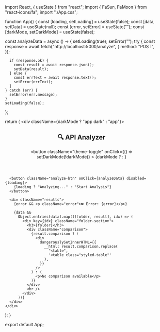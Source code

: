import React, { useState } from "react";
import { FaSun, FaMoon } from "react-icons/fa";
import "./App.css";

function App() {
  const [loading, setLoading] = useState(false);
  const [data, setData] = useState(null);
  const [error, setError] = useState("");
  const [darkMode, setDarkMode] = useState(false);

  const analyzeData = async () => {
    setLoading(true);
    setError("");
    try {
      const response = await fetch("http://localhost:5000/analyze", {
        method: "POST",
      });

      if (response.ok) {
        const result = await response.json();
        setData(result);
      } else {
        const errText = await response.text();
        setError(errText);
      }
    } catch (err) {
      setError(err.message);
    }
    setLoading(false);
  };

  return (
    <div className={darkMode ? "app dark" : "app"}>
      <header className="header">
        <h2>🔍 API Analyzer</h2>
        <button
          className="theme-toggle"
          onClick={() => setDarkMode(!darkMode)}
        >
          {darkMode ? <FaSun /> : <FaMoon />}
        </button>
      </header>

      <button className="analyze-btn" onClick={analyzeData} disabled={loading}>
        {loading ? "Analyzing..." : "Start Analysis"}
      </button>

      <div className="results">
        {error && <p className="error">❌ Error: {error}</p>}

        {data &&
          Object.entries(data).map(([folder, result], idx) => (
            <div key={idx} className="folder-section">
              <h3>{folder}</h3>
              <div className="comparison">
                {result.comparison ? (
                  <div
                    dangerouslySetInnerHTML={{
                      __html: result.comparison.replace(
                        "<table",
                        '<table class="styled-table"'
                      ),
                    }}
                  />
                ) : (
                  <p>No comparison available</p>
                )}
              </div>
              <hr />
            </div>
          ))}
      </div>
    </div>
  );
}

export default App;
